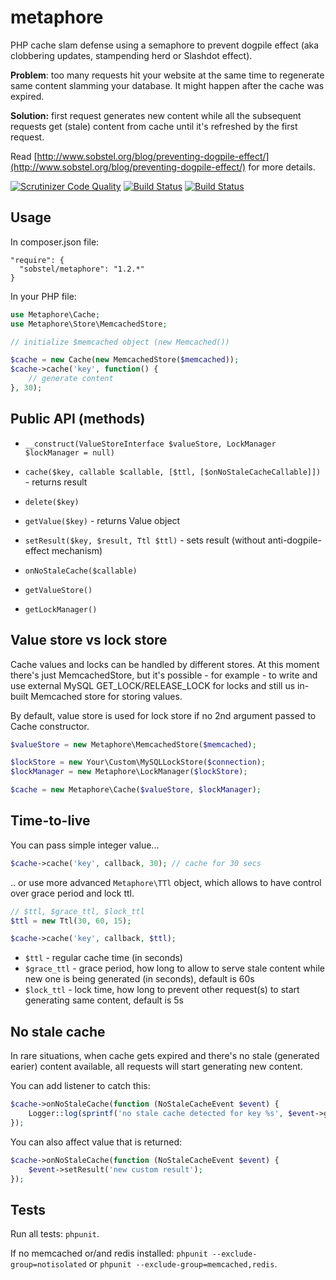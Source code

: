 metaphore
=========

PHP cache slam defense using a semaphore to prevent dogpile effect (aka clobbering updates, stampending herd or
Slashdot effect).

**Problem**: too many requests hit your website at the same time to regenerate same content slamming your database.
It might happen after the cache was expired.

**Solution:** first request generates new content while all the subsequent requests get (stale) content from cache
until it's refreshed by the first request.

Read [http://www.sobstel.org/blog/preventing-dogpile-effect/](http://www.sobstel.org/blog/preventing-dogpile-effect/)
for more details.

[![Scrutinizer Code Quality](https://scrutinizer-ci.com/g/sobstel/metaphore/badges/quality-score.png?b=master)](https://scrutinizer-ci.com/g/sobstel/metaphore/?branch=master)
[![Build Status](https://travis-ci.org/sobstel/metaphore.svg?branch=master)](https://travis-ci.org/sobstel/metaphore)
[![Build Status](https://scrutinizer-ci.com/g/sobstel/metaphore/badges/build.png?b=master)](https://scrutinizer-ci.com/g/sobstel/metaphore/build-status/master)

Usage
-----

In composer.json file:

```
"require": {
  "sobstel/metaphore": "1.2.*"
}
```

In your PHP file:

``` php
use Metaphore\Cache;
use Metaphore\Store\MemcachedStore;

// initialize $memcached object (new Memcached())

$cache = new Cache(new MemcachedStore($memcached));
$cache->cache('key', function() {
    // generate content
}, 30);
```

Public API (methods)
--------------------

- `__construct(ValueStoreInterface $valueStore, LockManager $lockManager = null)`

- `cache($key, callable $callable, [$ttl, [$onNoStaleCacheCallable]])` - returns result
- `delete($key)`
- `getValue($key)` - returns Value object
- `setResult($key, $result, Ttl $ttl)` - sets result (without anti-dogpile-effect mechanism)
- `onNoStaleCache($callable)`

- `getValueStore()`
- `getLockManager()`

Value store vs lock store
-------------------------

Cache values and locks can be handled by different stores. At this moment there's just MemcachedStore, but it's
possible - for example - to write and use external MySQL GET_LOCK/RELEASE_LOCK for locks and still us in-built
Memcached store for storing values.

By default, value store is used for lock store if no 2nd argument passed to Cache constructor.

``` php
$valueStore = new Metaphore\MemcachedStore($memcached);

$lockStore = new Your\Custom\MySQLLockStore($connection);
$lockManager = new Metaphore\LockManager($lockStore);

$cache = new Metaphore\Cache($valueStore, $lockManager);
```

Time-to-live
------------

You can pass simple integer value...

``` php
$cache->cache('key', callback, 30); // cache for 30 secs
```

.. or use more advanced `Metaphore\TTl` object, which allows to have control over grace period and lock ttl.

``` php
// $ttl, $grace_ttl, $lock_ttl
$ttl = new Ttl(30, 60, 15);

$cache->cache('key', callback, $ttl);
```

- `$ttl` - regular cache time (in seconds)
- `$grace_ttl` - grace period, how long to allow to serve stale content while new one is being generated (in seconds),
  default is 60s
- `$lock_ttl` - lock time, how long to prevent other request(s) to start generating same content, default is 5s

No stale cache
--------------

In rare situations, when cache gets expired and there's no stale (generated earier) content available, all requests
will start generating new content.

You can add listener to catch this:

``` php
$cache->onNoStaleCache(function (NoStaleCacheEvent $event) {
    Logger::log(sprintf('no stale cache detected for key %s', $event->getKey()));
});
```

You can also affect value that is returned:

``` php
$cache->onNoStaleCache(function (NoStaleCacheEvent $event) {
    $event->setResult('new custom result');
});
```

Tests
-----

Run all tests: `phpunit`.

If no memcached or/and redis installed: `phpunit --exclude-group=notisolated` or `phpunit --exclude-group=memcached,redis`.
